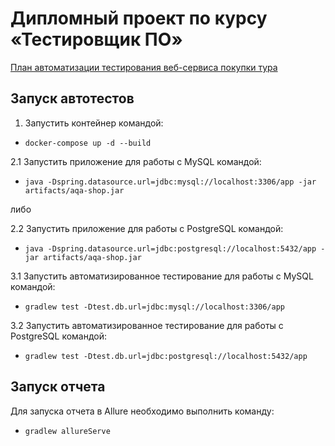 # Дипломный проект по курсу «Тестировщик ПО»

[План автоматизации тестирования веб-сервиса покупки тура](https://github.com/chugad/qa-diploma/blob/master/documents/Plan.md)

## Запуск автотестов

1. Запустить контейнер командой: <br>
* ```docker-compose up -d --build``` <br>

2.1 Запустить приложение для работы с MySQL командой: <br>
* `java -Dspring.datasource.url=jdbc:mysql://localhost:3306/app -jar artifacts/aqa-shop.jar` <br>

либо

2.2 Запустить приложение для работы с PostgreSQL командой: <br>
* `java -Dspring.datasource.url=jdbc:postgresql://localhost:5432/app -jar artifacts/aqa-shop.jar` <br>


3.1 Запустить автоматизированное тестирование для работы с MySQL командой: <br>
* `gradlew test -Dtest.db.url=jdbc:mysql://localhost:3306/app` <br>

3.2 Запустить автоматизированное тестирование для работы с PostgreSQL командой: <br>
* `gradlew test -Dtest.db.url=jdbc:postgresql://localhost:5432/app` <br>

## Запуск отчета

Для запуска отчета в Allure необходимо выполнить команду: <br>
* `gradlew allureServe` <br>

